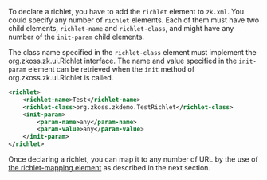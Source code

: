 To declare a richlet, you have to add the `richlet` element to `zk.xml`.
You could specify any number of `richlet` elements. Each of them must
have two child elements, `richlet-name` and `richlet-class`, and might
have any number of the `init-param` child elements.

The class name specified in the `richlet-class` element must implement
the <javadoc type="interface">org.zkoss.zk.ui.Richlet</javadoc>
interface. The name and value specified in the `init-param` element can
be retrieved when the `init` method of
<javadoc method="init(org.zkoss.zk.ui.RichletConfig)" type="interface">org.zkoss.zk.ui.Richlet</javadoc>
is called.

```xml
<richlet>
    <richlet-name>Test</richlet-name>
    <richlet-class>org.zkoss.zkdemo.TestRichlet</richlet-class>
    <init-param>
        <param-name>any</param-name>
        <param-value>any</param-value>
    </init-param>
</richlet>
```

Once declaring a richlet, you can map it to any number of URL by the use
of [the richlet-mapping
element]({{site.baseUrl}}/zk_config_ref/The_richlet-mapping_Element)
as described in the next section.


